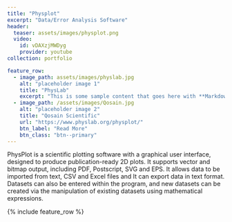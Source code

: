 ```yaml
---
title: "Physplot"
excerpt: "Data/Error Analysis Software"
header:
  teaser: assets/images/physplot.png
  video:
    id: vDAXzjMWDyg
    provider: youtube
collection: portfolio

feature_row:
  - image_path: assets/images/physlab.jpg
    alt: "placeholder image 1"
    title: "PhysLab"
    excerpt: "This is some sample content that goes here with **Markdown** formatting."
  - image_path: /assets/images/Qosain.jpg
    alt: "placeholder image 2"
    title: "Qosain Scientific"
    url: "https://www.physlab.org/physplot/"
    btn_label: "Read More"
    btn_class: "btn--primary"
---
```


PhysPlot is a scientific plotting software with a graphical user interface, designed to produce publication-ready 2D plots. It supports vector and bitmap output, including PDF, Postscript, SVG and EPS. It allows data to be imported from text, CSV and Excel files and It can export data in text format. Datasets can also be entered within the program, and new datasets can be created via the manipulation of existing datasets using mathematical expressions.


{% include feature_row %}
